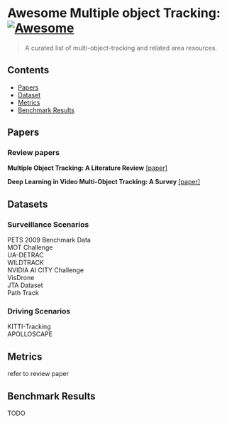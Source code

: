 # Awesome Multiple object Tracking: [![Awesome](https://cdn.rawgit.com/sindresorhus/awesome/d7305f38d29fed78fa85652e3a63e154dd8e8829/media/badge.svg)](https://github.com/sindresorhus/awesome)

> A curated list of multi-object-tracking and related area resources.

## Contents
<!-- TOC -->
  - [Papers](#papers)
  - [Dataset](#dataset)
  - [Metrics](#metrics)
  - [Benchmark Results](#benchmark-results)

<!-- /TOC -->



## Papers
### Review papers


**Multiple Object Tracking: A Literature Review** [[paper]](https://arxiv.org/pdf/1409.7618.pdf)

**Deep Learning in Video Multi-Object Tracking: A Survey** [[paper]](https://arxiv.org/pdf/1907.12740.pdf)



## Datasets
### Surveillance Scenarios
PETS 2009 Benchmark Data<br>
MOT Challenge<br>
UA-DETRAC<br>
WILDTRACK<br>
NVIDIA AI CITY Challenge<br>
VisDrone<br>
JTA Dataset<br>
Path Track<br>

### Driving Scenarios
KITTI-Tracking<br>
APOLLOSCAPE<br>

## Metrics
refer to review paper

## Benchmark Results

TODO
